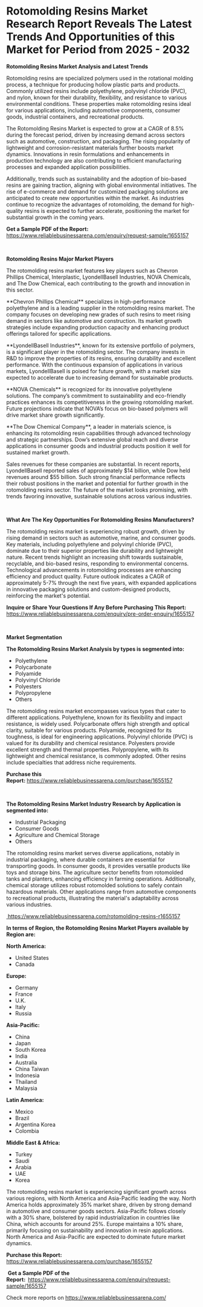 <p><h1>Rotomolding Resins Market Research Report Reveals The Latest Trends And Opportunities of this Market for Period from 2025 - 2032</h1></p><p><strong>Rotomolding Resins Market Analysis and Latest Trends</strong></p>
<p><p>Rotomolding resins are specialized polymers used in the rotational molding process, a technique for producing hollow plastic parts and products. Commonly utilized resins include polyethylene, polyvinyl chloride (PVC), and nylon, known for their durability, flexibility, and resistance to various environmental conditions. These properties make rotomolding resins ideal for various applications, including automotive components, consumer goods, industrial containers, and recreational products.</p><p>The Rotomolding Resins Market is expected to grow at a CAGR of 8.5% during the forecast period, driven by increasing demand across sectors such as automotive, construction, and packaging. The rising popularity of lightweight and corrosion-resistant materials further boosts market dynamics. Innovations in resin formulations and enhancements in production technology are also contributing to efficient manufacturing processes and expanded application possibilities.</p><p>Additionally, trends such as sustainability and the adoption of bio-based resins are gaining traction, aligning with global environmental initiatives. The rise of e-commerce and demand for customized packaging solutions are anticipated to create new opportunities within the market. As industries continue to recognize the advantages of rotomolding, the demand for high-quality resins is expected to further accelerate, positioning the market for substantial growth in the coming years.</p></p>
<p><strong>Get a Sample PDF of the Report:&nbsp;</strong> <a href="https://www.reliablebusinessarena.com/enquiry/request-sample/1655157?utm_campaign=3224&utm_medium=2&utm_source=Github&utm_content=ia&utm_term=07032025&utm_id=rotomolding-resins">https://www.reliablebusinessarena.com/enquiry/request-sample/1655157</a></p>
<p>&nbsp;</p>
<p><strong>Rotomolding Resins Major Market Players</strong></p>
<p><p>The rotomolding resins market features key players such as Chevron Phillips Chemical, Interplastic, LyondellBasell Industries, NOVA Chemicals, and The Dow Chemical, each contributing to the growth and innovation in this sector.</p><p>**Chevron Phillips Chemical** specializes in high-performance polyethylene and is a leading supplier in the rotomolding resins market. The company focuses on developing new grades of such resins to meet rising demand in sectors like automotive and construction. Its market growth strategies include expanding production capacity and enhancing product offerings tailored for specific applications.</p><p>**LyondellBasell Industries**, known for its extensive portfolio of polymers, is a significant player in the rotomolding sector. The company invests in R&D to improve the properties of its resins, ensuring durability and excellent performance. With the continuous expansion of applications in various markets, LyondellBasell is poised for future growth, with a market size expected to accelerate due to increasing demand for sustainable products.</p><p>**NOVA Chemicals** is recognized for its innovative polyethylene solutions. The company’s commitment to sustainability and eco-friendly practices enhances its competitiveness in the growing rotomolding market. Future projections indicate that NOVA’s focus on bio-based polymers will drive market share growth significantly.</p><p>**The Dow Chemical Company**, a leader in materials science, is enhancing its rotomolding resin capabilities through advanced technology and strategic partnerships. Dow’s extensive global reach and diverse applications in consumer goods and industrial products position it well for sustained market growth.</p><p>Sales revenues for these companies are substantial. In recent reports, LyondellBasell reported sales of approximately $14 billion, while Dow held revenues around $55 billion. Such strong financial performance reflects their robust positions in the market and potential for further growth in the rotomolding resins sector. The future of the market looks promising, with trends favoring innovative, sustainable solutions across various industries.</p></p>
<p>&nbsp;</p>
<p><strong>What Are The Key Opportunities For Rotomolding Resins Manufacturers?</strong></p>
<p><p>The rotomolding resins market is experiencing robust growth, driven by rising demand in sectors such as automotive, marine, and consumer goods. Key materials, including polyethylene and polyvinyl chloride (PVC), dominate due to their superior properties like durability and lightweight nature. Recent trends highlight an increasing shift towards sustainable, recyclable, and bio-based resins, responding to environmental concerns. Technological advancements in rotomolding processes are enhancing efficiency and product quality. Future outlook indicates a CAGR of approximately 5-7% through the next five years, with expanded applications in innovative packaging solutions and custom-designed products, reinforcing the market's potential.</p></p>
<p><strong>Inquire or Share Your Questions If Any Before Purchasing This Report:</strong> <a href="https://www.reliablebusinessarena.com/enquiry/pre-order-enquiry/1655157?utm_campaign=3224&utm_medium=2&utm_source=Github&utm_content=ia&utm_term=07032025&utm_id=rotomolding-resins">https://www.reliablebusinessarena.com/enquiry/pre-order-enquiry/1655157</a></p>
<p>&nbsp;</p>
<p><strong>Market Segmentation</strong></p>
<p><strong>The Rotomolding Resins Market Analysis by types is segmented into:</strong></p>
<p><ul><li>Polyethylene</li><li>Polycarbonate</li><li>Polyamide</li><li>Polyvinyl Chloride</li><li>Polyesters</li><li>Polypropylene</li><li>Others</li></ul></p>
<p><p>The rotomolding resins market encompasses various types that cater to different applications. Polyethylene, known for its flexibility and impact resistance, is widely used. Polycarbonate offers high strength and optical clarity, suitable for various products. Polyamide, recognized for its toughness, is ideal for engineering applications. Polyvinyl chloride (PVC) is valued for its durability and chemical resistance. Polyesters provide excellent strength and thermal properties. Polypropylene, with its lightweight and chemical resistance, is commonly adopted. Other resins include specialties that address niche requirements.</p></p>
<p><strong>Purchase this Report:&nbsp;</strong><a href="https://www.reliablebusinessarena.com/purchase/1655157?utm_campaign=3224&utm_medium=2&utm_source=Github&utm_content=ia&utm_term=07032025&utm_id=rotomolding-resins">https://www.reliablebusinessarena.com/purchase/1655157</a></p>
<p>&nbsp;</p>
<p><strong>The Rotomolding Resins Market Industry Research by Application is segmented into:</strong></p>
<p><ul><li>Industrial Packaging</li><li>Consumer Goods</li><li>Agriculture and Chemical Storage</li><li>Others</li></ul></p>
<p><p>The rotomolding resins market serves diverse applications, notably in industrial packaging, where durable containers are essential for transporting goods. In consumer goods, it provides versatile products like toys and storage bins. The agriculture sector benefits from rotomolded tanks and planters, enhancing efficiency in farming operations. Additionally, chemical storage utilizes robust rotomolded solutions to safely contain hazardous materials. Other applications range from automotive components to recreational products, illustrating the material's adaptability across various industries.</p></p>
<p><a href="https://www.reliablebusinessarena.com/rotomolding-resins-r1655157?utm_campaign=3224&utm_medium=2&utm_source=Github&utm_content=ia&utm_term=07032025&utm_id=rotomolding-resins">&nbsp;https://www.reliablebusinessarena.com/rotomolding-resins-r1655157</a></p>
<p><strong>In terms of Region, the Rotomolding Resins Market Players available by Region are:</strong></p>
<p>
    <p> <strong> North America: </strong>
        <ul>
            <li>United States</li>
            <li>Canada</li>
        </ul>
        </p> 
    <p> <strong> Europe: </strong>
        <ul>
            <li>Germany</li>
            <li>France</li>
            <li>U.K.</li>
            <li>Italy</li>
            <li>Russia</li>
        </ul>
        </p> 
    <p> <strong> Asia-Pacific: </strong>
        <ul>
            <li>China</li>
            <li>Japan</li>
            <li>South Korea</li>
            <li>India</li>
            <li>Australia</li>
            <li>China Taiwan</li>
            <li>Indonesia</li>
            <li>Thailand</li>
            <li>Malaysia</li>
        </ul>
        </p> 
    <p> <strong> Latin America: </strong>
        <ul>
            <li>Mexico</li>
            <li>Brazil</li>
            <li>Argentina Korea</li>
            <li>Colombia</li>
        </ul>
        </p> 
    <p> <strong> Middle East & Africa: </strong>
        <ul>
            <li>Turkey</li>
            <li>Saudi</li>
            <li>Arabia</li>
            <li>UAE</li>
            <li>Korea</li>
        </ul>
    </p>
    </p>
<p><p>The rotomolding resins market is experiencing significant growth across various regions, with North America and Asia-Pacific leading the way. North America holds approximately 35% market share, driven by strong demand in automotive and consumer goods sectors. Asia-Pacific follows closely with a 30% share, bolstered by rapid industrialization in countries like China, which accounts for around 25%. Europe maintains a 10% share, primarily focusing on sustainability and innovation in resin applications. North America and Asia-Pacific are expected to dominate future market dynamics.</p></p>
<p><strong>Purchase this Report: </strong><a href="https://www.reliablebusinessarena.com/purchase/1655157?utm_campaign=3224&utm_medium=2&utm_source=Github&utm_content=ia&utm_term=07032025&utm_id=rotomolding-resins">https://www.reliablebusinessarena.com/purchase/1655157</a></p>
<p>&nbsp;<strong>Get a Sample PDF of the Report:&nbsp;&nbsp;</strong><a href="https://www.reliablebusinessarena.com/enquiry/request-sample/1655157?utm_campaign=3224&utm_medium=2&utm_source=Github&utm_content=ia&utm_term=07032025&utm_id=rotomolding-resins">https://www.reliablebusinessarena.com/enquiry/request-sample/1655157</a></p>
<p><strong></strong></p>
<p>Check more reports on <a href="https://www.reliablebusinessarena.com/?utm_campaign=3224&utm_medium=2&utm_source=Github&utm_content=ia&utm_term=07032025&utm_id=rotomolding-resins">https://www.reliablebusinessarena.com/</a></p>